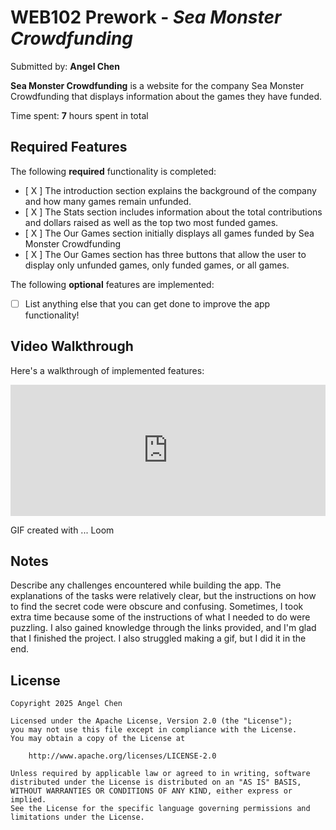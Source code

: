 # WEB102 Prework - *Sea Monster Crowdfunding*

Submitted by: **Angel Chen**

**Sea Monster Crowdfunding** is a website for the company Sea Monster Crowdfunding that displays information about the games they have funded.

Time spent: **7** hours spent in total

## Required Features

The following **required** functionality is completed:

* [ X ] The introduction section explains the background of the company and how many games remain unfunded.
* [ X ] The Stats section includes information about the total contributions and dollars raised as well as the top two most funded games.
* [ X ] The Our Games section initially displays all games funded by Sea Monster Crowdfunding
* [ X ] The Our Games section has three buttons that allow the user to display only unfunded games, only funded games, or all games.

The following **optional** features are implemented:

* [ ] List anything else that you can get done to improve the app functionality!

## Video Walkthrough

Here's a walkthrough of implemented features:

<div style="position: relative; padding-bottom: 41.66666666666667%; height: 0;"><iframe src="https://www.loom.com/embed/3a9a4d796e854fb686136fc8989a7b04?sid=c3bc841d-af9d-4345-b853-7c74b8912217" title='Video Walkthrough' frameborder="0" webkitallowfullscreen mozallowfullscreen allowfullscreen style="position: absolute; top: 0; left: 0; width: 100%; height: 100%;"></iframe></div>


GIF created with ...  Loom

## Notes

Describe any challenges encountered while building the app. 
The explanations of the tasks were relatively clear, but the instructions on how to find the secret code were obscure and confusing. Sometimes, I took extra time because some of the instructions of what I needed to do were puzzling. I also gained knowledge through the links provided, and I'm glad that I finished the project. I also struggled making a gif, but I did it in the end.

## License

    Copyright 2025 Angel Chen

    Licensed under the Apache License, Version 2.0 (the "License");
    you may not use this file except in compliance with the License.
    You may obtain a copy of the License at

        http://www.apache.org/licenses/LICENSE-2.0

    Unless required by applicable law or agreed to in writing, software
    distributed under the License is distributed on an "AS IS" BASIS,
    WITHOUT WARRANTIES OR CONDITIONS OF ANY KIND, either express or implied.
    See the License for the specific language governing permissions and
    limitations under the License.
